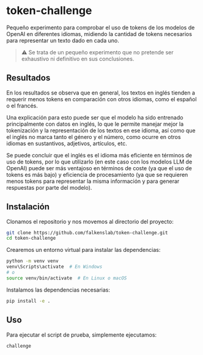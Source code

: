 # token-challenge

Pequeño experimento para comprobar el uso de tokens de los modelos de OpenAI en diferentes idiomas, midiendo la cantidad de tokens necesarios para representar un texto dado en cada uno.

> ⚠️ Se trata de un pequeño experimento que no pretende ser exhaustivo ni definitivo en sus conclusiones.

## Resultados

En los resultados se observa que en general, los textos en inglés tienden a requerir menos tokens en comparación con otros idiomas, como el español o el francés.

Una explicación para esto puede ser que el modelo ha sido entrenado principalmente con datos en inglés, lo que le permite manejar mejor la tokenización y la representación de los textos en ese idioma, así como que el inglés no marca tanto el género y el número, como ocurre en otros idiomas en sustantivos, adjetivos, artículos, etc.

Se puede concluir que el inglés es el idioma más eficiente en términos de uso de tokens, por lo que utilizarlo (en este caso con los modelos LLM de OpenAI) puede ser más ventajoso en términos de coste (ya que el uso de tokens es más bajo) y eficiencia de procesamiento (ya que se requieren menos tokens para representar la misma información y para generar respuestas por parte del modelo).

## Instalación

Clonamos el repositorio y nos movemos al directorio del proyecto:

```bash
git clone https://github.com/falkenslab/token-challenge.git
cd token-challenge
```

Crearemos un entorno virtual para instalar las dependencias:
```bash
python -m venv venv
venv\Scripts\activate  # En Windows
# o
source venv/bin/activate  # En Linux o macOS
```

Instalamos las dependencias necesarias:

```bash
pip install -e .
```

## Uso

Para ejecutar el script de prueba, simplemente ejecutamos:

```bash
challenge
```